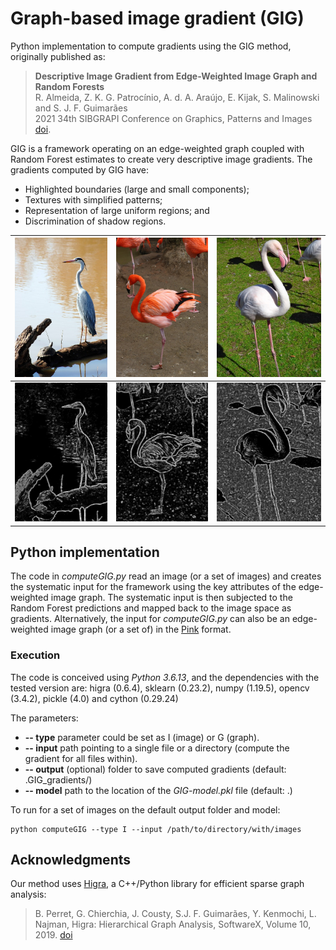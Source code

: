# Graph-based image gradient (GIG)

Python implementation to compute gradients using the GIG method, originally published as:

> **Descriptive Image Gradient from Edge-Weighted Image Graph and Random Forests**   
R. Almeida, Z. K. G. Patrocínio, A. d. A. Araújo, E. Kijak, S. Malinowski and S. J. F. Guimarães  
2021 34th SIBGRAPI Conference on Graphics, Patterns and Images [doi](https://doi.org/10.1109/SIBGRAPI54419.2021.00053).

GIG is a framework operating on an edge-weighted graph coupled with Random Forest estimates to create very descriptive image gradients. The gradients computed by GIG have:

* Highlighted boundaries (large and small components);
* Textures with simplified patterns;
* Representation of large uniform regions; and
* Discrimination of shadow regions.

|![](images/0009.jpg)|![](images/0014.jpg)|![](images/0017.jpg)|
|---|---|---|
|![](GIG_gradients/0009.png)|![](GIG_gradients/0014.png)|![](GIG_gradients/0017.png)|

## Python implementation


The code in _computeGIG.py_ read an image (or a set of images) and creates the systematic input for the framework using the key attributes of the edge-weighted image graph. The systematic input is then subjected to the Random Forest predictions and mapped back to the image space as gradients. Alternatively, the input for _computeGIG.py_ can also be an edge-weighted image graph (or a set of) in the [Pink](https://higra.readthedocs.io/en/stable/python/pink_io.html) format.  

### Execution

The code is conceived using _Python 3.6.13_, and the dependencies with the tested version are: higra (0.6.4), sklearn (0.23.2), numpy (1.19.5), opencv (3.4.2), pickle (4.0) and cython (0.29.24)


The parameters:

* **-- type** parameter could be set as I (image) or G (graph).
* **-- input**  path pointing to a single file or a directory (compute the gradient for all files within).
* **-- output** (optional) folder to save computed gradients (default: .GIG_gradients/)
* **-- model** path to the location of the _GIG-model.pkl_ file (default: .)


To run for a set of images on the default output folder and model:

``` 
python computeGIG --type I --input /path/to/directory/with/images
```

## Acknowledgments


Our method uses [Higra](https://higra.readthedocs.io/en/stable/), a C++/Python library for efficient sparse graph analysis:
> B. Perret, G. Chierchia, J. Cousty, S.J. F. Guimarães, Y. Kenmochi, L. Najman, Higra: Hierarchical Graph Analysis, SoftwareX, Volume 10, 2019. [doi](https://doi.org/10.1016/j.softx.2019.100335)

